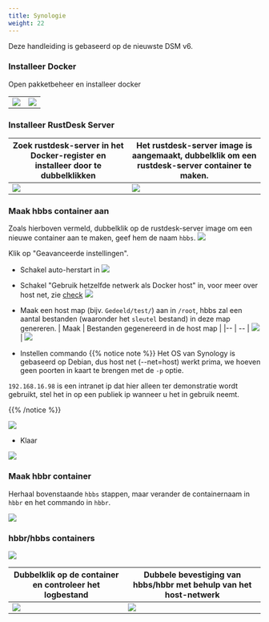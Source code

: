 ```yaml
---
title: Synologie
weight: 22
---
```


Deze handleiding is gebaseerd op de nieuwste DSM v6.

### Installeer Docker

Open pakketbeheer en installeer docker

|             |                                                   |
| --------------- | -------------------------------------------------------- |
![](/docs/en/self-host/synology/images/package-manager.png) | ![](/docs/en/self-host/synology/images/docker.png)


### Installeer RustDesk Server

| Zoek rustdesk-server in het Docker-register en installeer door te dubbelklikken |   Het rustdesk-server image is aangemaakt, dubbelklik om een rustdesk-server container te maken.                                    |
| --------------- | -------------------------------------------------------- |
![](/docs/en/self-host/synology/images/pull-rustdesk-server.png) | ![](/docs/en/self-host/synology/images/rustdesk-server-installed.png)


### Maak hbbs container aan

Zoals hierboven vermeld, dubbelklik op de rustdesk-server image om een nieuwe container aan te maken, geef hem de naam `hbbs`.
![](/docs/en/self-host/synology/images/hbbs.png) 

Klik op "Geavanceerde instellingen".

- Schakel auto-herstart in
![](/docs/en/self-host/synology/images/auto-restart.png) 

- Schakel "Gebruik hetzelfde netwerk als Docker host" in, voor meer over host net, zie [check](/docs/en/self-host/install/#net-host)
![](/docs/en/self-host/synology/images/host-net.png) 

- Maak een host map (bijv. `Gedeeld/test/`) aan in `/root`, hbbs zal een aantal bestanden (waaronder het `sleutel` bestand) in deze map genereren.
| Maak | Bestanden gegenereerd in de host map |
|-- | -- |
![](/docs/en/self-host/synology/images/mount.png?width=500px) | ![](/docs/en/self-host/synology/images/mounted-dir.png?width=300px) 

- Instellen commando
{{% notice note %}}
Het OS van Synology is gebaseerd op Debian, dus host net (--net=host) werkt prima, we hoeven geen poorten in kaart te brengen met de `-p` optie.

`192.168.16.98` is een intranet ip dat hier alleen ter demonstratie wordt gebruikt, stel het in op een publiek ip wanneer u het in gebruik neemt.

{{% /notice %}}

![](/docs/en/self-host/synology/images/hbbs-cmd.png?v2) 

- Klaar
  
![](/docs/en/self-host/synology/images/hbbs-config.png) 

### Maak hbbr container

Herhaal bovenstaande `hbbs` stappen, maar verander de containernaam in `hbbr` en het commando in `hbbr`.

![](/docs/en/self-host/synology/images/hbbr-config.png) 

### hbbr/hbbs containers

![](/docs/en/self-host/synology/images/containers.png?width=500px)


| Dubbelklik op de container en controleer het logbestand | Dubbele bevestiging van hbbs/hbbr met behulp van het host-netwerk |
|-- | -- |
![](/docs/en/self-host/synology/images/log.png?width=500px) | ![](/docs/en/self-host/synology/images/network-types.png?width=500px)
